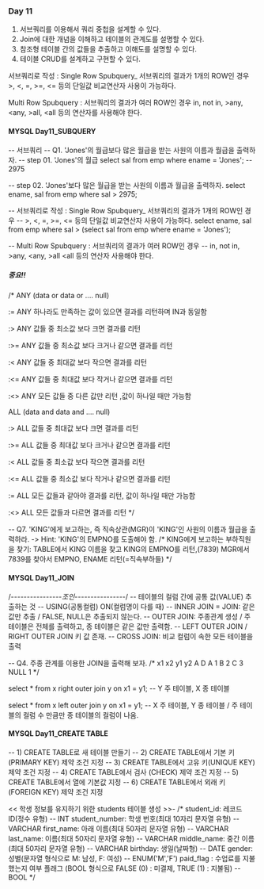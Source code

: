 ### Day 11
1. 서브쿼리를 이용해서 쿼리 중첩을 설계할 수 있다.
2. Join에 대한 개념을 이해하고 테이블의 관계도를 설명할 수 있다.
3. 참조형 테이블 간의 값들을 추출하고 이해도를 설명할 수 있다.
4. 테이블 CRUD를 설계하고 구현할 수 있다.

서브쿼리로 작성 : Single Row Spubquery_ 서브쿼리의 결과가 1개의 ROW인 경우 >, <, =, >=, <= 등의 단일값 비교연산자 사용이 가능하다.

Multi Row Spubquery : 서브쿼리의 결과가 여러 ROW인 경우 in, not in, >any, <any, >all, <all 등의 연산자를 사용해야 한다.


#### MYSQL Day11_SUBQUERY
-- 서브쿼리
-- Q1. 'Jones'의 월급보다 많은 월급을 받는 사원의 이름과 월급을 출력하자.
-- step 01. 'Jones'의 월급
select sal
from emp
where ename = 'Jones'; -- 2975

-- step 02. 'Jones'보다 많은 월급을 받는 사원의 이름과 월급을 출력하자.
select ename, sal
from emp
where sal > 2975;

-- 서브쿼리로 작성 : Single Row Spubquery_ 서브쿼리의 결과가 1개의 ROW인 경우
-- >, <, =, >=, <= 등의 단일값 비교연산자 사용이 가능하다.
select ename, sal
from emp
where sal > (select sal
			from emp
            where ename = 'Jones');

-- Multi Row Spubquery : 서브쿼리의 결과가 여러 ROW인 경우
-- in, not in, >any, <any, >all <all 등의 연산자 사용해야 한다.

##### 중요!!
/*
ANY (data or data or .... null)

 := ANY 	 	 하나라도 만족하는 값이 있으면 결과를 리턴하며 IN과 동일함

 :> ANY 	 	 값들 중 최소값 보다 크면 결과를 리턴

 :>= ANY 	 값들 중 최소값 보다 크거나 같으면 결과를 리턴

 :< ANY 	 	 값들 중 최대값 보다 작으면 결과를 리턴

 :<= ANY 	 값들 중 최대값 보다 작거나 같으면 결과를 리턴

 :<> ANY 	 모든 값들 중 다른 값만 리턴 ,값이 하나일 때만 가능함

ALL (data and data and .... null)

 :> ALL 		 값들 중 최대값 보다 크면 결과를 리턴

 :>= ALL 	 값들 중 최대값 보다 크거나 같으면 결과를 리턴

 :< ALL 	 	 값들 중 최소값 보다 작으면 결과를 리턴
 
 :<= ALL 	 값들 중 최소값 보다 작거나 같으면 결과를 리턴

 := ALL 	 	 모든 값들과 같아야 결과를 리턴, 값이 하나일 때만 가능함

 :<> ALL 	 모든 값들과 다르면 결과를 리턴
*/

-- Q7. 'KING'에게 보고하는, 즉 직속상관(MGR)이 'KING'인 사원의 이름과 월급을 출력하라. -> Hint: 'KING'의 EMPNO를 도출해야 함.
/*
KING에게 보고하는 부하직원을 찾기:
TABLE에서 KING 이름을 찾고
KING의 EMPNO를 리턴,(7839)
MGR에서 7839를 찾아서
EMPNO, ENAME 리턴(=직속부하들)
*/

#### MYSQL Day11_JOIN
/*----------------조인----------------*/
-- 테이블의 컬럼 간에 공통 값(VALUE) 추출하는 것
-- USING(공통컬럼)  ON(컬럼명이 다를 때)
-- INNER JOIN = JOIN: 같은 값만 추출 / FALSE, NULL은 추출되지 않는다.
-- OUTER JOIN: 주종관계 생성 / 주 테이블은 전체를 출력하고, 종 테이블은 같은 값만 출력함.
			--  LEFT OUTER JOIN / RIGHT OUTER JOIN 키 값 존재.
-- CROSS JOIN: 비교 컬럼이 속한 모든 테이블을 출력

-- Q4. 주종 관계를 이용한 JOIN을 출력해 보자.
/*
	x1	x2	y1	 y2
    A	D	A	 1
			B	 2
            C	 3
            NULL 1
*/

select * from x right outer join y on x1 = y1;
-- Y 주 테이블, X 종 테이블

select * from x left outer join y on x1 = y1;
-- X 주 테이블, Y 종 테이블 / 주 테이블의 컬럼 수 만큼만 종 테이블의 컬럼이 나옴.

#### MYSQL Day11_CREATE TABLE
-- 1) CREATE TABLE로 새 테이블 만들기
-- 2) CREATE TABLE에서 기본 키 (PRIMARY KEY) 제약 조건 지정
-- 3) CREATE TABLE에서 고유 키(UNIQUE KEY) 제약 조건 지정
-- 4) CREATE TABLE에서 검사 (CHECK) 제약 조건 지정
-- 5) CREATE TABLE에서 열에 기본값 지정
-- 6) CREATE TABLE에서 외래 키 (FOREIGN KEY) 제약 조건 지정

 << 학생 정보를 유지하기 위한 students 테이블 생성 >>- 
/*
student_id: 레코드 ID(정수 유형) -- INT
student_number: 학생 번호(최대 10자리 문자열 유형) -- VARCHAR
first_name: 아래 이름(최대 50자리 문자열 유형) -- VARCHAR
last_name: 이름(최대 50자리 문자열 유형) -- VARCHAR
middle_name: 중간 이름(최대 50자리 문자열 유형) -- VARCHAR
birthday: 생일(날짜형) -- DATE
gender: 성별(문자열 형식으로 M: 남성, F: 여성) -- ENUM('M','F')
paid_flag : 수업료를 지불했는지 여부 플래그 (BOOL 형식으로 FALSE (0) : 미결제, TRUE (1) : 지불됨) -- BOOL
*/
